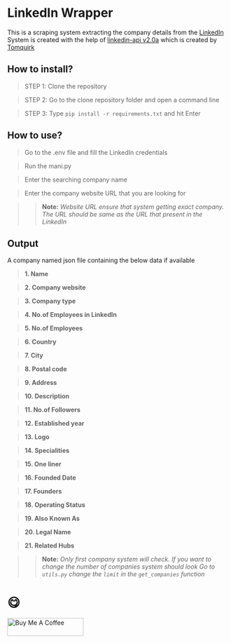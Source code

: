 # LinkedIn Wrapper
This is a scraping system extracting the company details from the [LinkedIn][1]
System is created with the help of [linkedin-api v2.0a][2] which is created by [Tomquirk][3]


## How to install?
> STEP 1: Clone the repository

> STEP 2: Go to the clone repository folder and open a command line

> STEP 3: Type `pip install -r requirements.txt` and hit Enter


## How to use?

> Go to the .env file and fill the LinkedIn credentials

> Run the mani.py 

> Enter the searching company name

> Enter the company website URL that you are looking for


>> **Note:** *Website URL ensure that system getting exact company. The URL should be same as the URL that present in the LinkedIn*



## Output
A company named json file containing the below data if available

> **1. Name**

> **2. Company website**

> **3. Company type**

> **4. No.of Employees in LinkedIn**

> **5. No.of Employees**

> **6. Country**

> **7. City**

> **8. Postal code**

> **9. Address**

> **10. Description**

> **11. No.of Followers**

> **12. Established year**

> **13. Logo**

> **14. Specialities**

> **15. One liner**

> **16. Founded Date**

> **17. Founders**

> **18. Operating Status**

> **19. Also Known As**

> **20. Legal Name**

> **21. Related Hubs**

>> **Note:** *Only first company system will check. If you want to change the number of companies system should look Go to `utils.py` change the `limit` in the `get_companies` function*




# :yum:

<a href="https://www.buymeacoffee.com/th3darkknight" target="_blank"><img src="https://cdn.buymeacoffee.com/buttons/default-orange.png" alt="Buy Me A Coffee" height="41" width="174"></a>

[1]: https://www.linkedin.com/
[2]: https://github.com/tomquirk/linkedin-api
[3]: https://github.com/tomquirk
